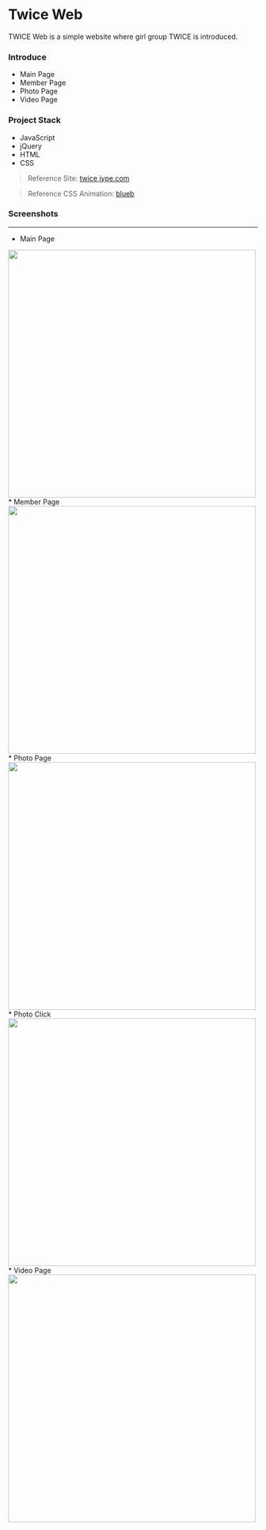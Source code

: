 # Twice Web
TWICE Web is a simple website where girl group TWICE is introduced.

### Introduce
* Main Page
* Member Page
* Photo Page
* Video Page

### Project Stack
* JavaScript
* jQuery
* HTML
* CSS

> Reference Site: [twice jype.com](https://twice.jype.com/index.html/ "Go Twice")

> Reference CSS Animation: [blueb](https://www.blueb.co.kr/?c=1/11&uid=3776/ "Go CSS")

### Screenshots
---------------
* Main Page
<div>
 <img width="500" src="https://user-images.githubusercontent.com/50766847/84919787-5a837300-b0fd-11ea-8026-17e0aa888ddc.PNG">
</div>
* Member Page
<div>
  <img width="500" src="https://user-images.githubusercontent.com/50766847/84920169-c7970880-b0fd-11ea-80e2-ce1b3c1b4d33.PNG" >
</div>
* Photo Page
<div>
  <img width="500" src="https://user-images.githubusercontent.com/50766847/84920312-f319f300-b0fd-11ea-8396-a444afb5e820.png" >
</div>
* Photo Click
<div>
  <img width="500" src="https://user-images.githubusercontent.com/50766847/84920381-07f68680-b0fe-11ea-9d39-e106ba537aa9.PNG" >
</div>
* Video Page
<div>
  <img width="500" src="https://user-images.githubusercontent.com/50766847/84920422-15ac0c00-b0fe-11ea-8ae0-634291e778e9.PNG" >
</div>
